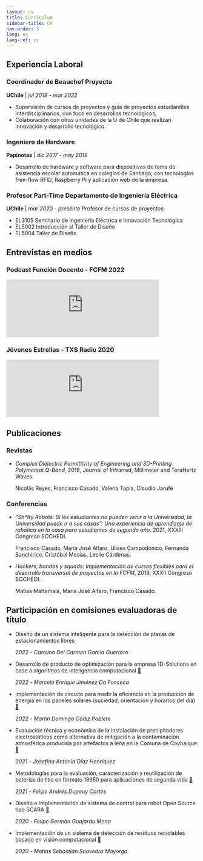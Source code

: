 ```yaml
---
layout: cv
title: Curriculum
sidebar-title: CV
nav-order: 3
lang: es
lang-ref: cv
---
```




## Experiencia Laboral
### Coordinador de Beauchef Proyecta
**UChile** | *jul 2019 - mar 2022*

- Supervisión de cursos de proyectos y guía de proyectos estudiantiles interdisciplinarios, con foco en desarrollos tecnológicos,
- Colaboración con otras unidades de la U de Chile que
realizan innovación y desarrollo tecnológico.

### Ingeniero de Hardware
**Papinotas** | *dic 2017 - may 2019*
- Desarrollo de hardware y software para dispositivos de
toma de asistencia escolar automática en colegios de
Santiago, con tecnologías free-flow RFID, Raspberry Pi y
aplicación web de la empresa.


### Profesor Part-Time Departamento de Ingeniería Eléctrica
**UChile** | *mar 2020 - presente*
Profesor de cursos de proyectos:
- EL3105 Seminario de Ingeniería Eléctrica e Innovación Tecnológica
- EL5002 Introducción al Taller de Diseño
- EL5004 Taller de Diseño

## Entrevistas en medios



### Podcast Función Docente - FCFM 2022
<iframe id="funcion-docente" src="https://open.spotify.com/embed/episode/2RzIsVlOLA3azDH2BrpjrA?utm_source=generator" width="80%" height="152" frameBorder="0" allowfullscreen="" allow="autoplay; clipboard-write; encrypted-media; fullscreen; picture-in-picture"></iframe>

### Jóvenes Estrellas - TXS Radio 2020
<iframe id="jovenes-estrellas" src="https://open.spotify.com/embed/episode/41tBf0KclYmQpq7Q0GyJQQ?utm_source=generator&theme=0" width="80%" height="152" frameBorder="0" allowfullscreen="" allow="autoplay; clipboard-write; encrypted-media; fullscreen; picture-in-picture"></iframe>


## Publicaciones 

### Revistas
- *Complex Dielectric Permittivity of Engineering and 3D-Printing Polymersat Q-Band*, 2018, Journal of Infrarred, Millimeter and TeraHertz Waves.
  
  Nicolás Reyes, Francisco Casado, Valeria Tapia, Claudio Jarufe

### Conferencias

- *“Sh\*tty Robots: Si les estudiantes no pueden venir a la Universidad, la Universidad puede ir a sus casas”: Una experiencia de aprendizaje de robótica en la casa para estudiantes de segundo año.* 2021, XXXIII Congreso SOCHEDI.
  
  Francisco Casado, María José Alfaro, Ulises Campodónico, Fernanda Sanchirico, Cristóbal Mesías, Leslie Cárdenas.
  
- *Hackers, bandas y squads: Implementación de cursos flexibles para el desarrollo transversal de proyectos en la FCFM*, 2019, XXXII Congreso SOCHEDI.
  
  Matías Mattamala, María José Alfaro, Francisco Casado.
  


## Participación en comisiones evaluadoras de título

- Diseño de un sistema inteligente para la detección de plazas de estacionamientos libres  
  
  *2022* - *Carolina Del Carmen García Guerrero*


- Desarrollo de producto de optimización para la empresa 1D-Solutions en base a algoritmos de inteligencia computacional [:link:](https://repositorio.uchile.cl/handle/2250/185775)
  
  *2022* - *Marcelo Enrique Jiménez Da Fonseca*
  
- Implementación de circuito para medir la eficiencia en la producción de energía en los paneles solares (suciedad, orientación y horarios del día) [:link:](https://repositorio.uchile.cl/handle/2250/184907)  
  
  *2022* - *Martín Domingo Cádiz Poblete*

- Evaluación técnica y económica de la instalación de precipitadores electrostáticos como alternativa de mitigación a la contaminación atmosférica producida por artefactos a leña en la Comuna de Coyhaique [:link:](https://repositorio.uchile.cl/handle/2250/181770)
  
  *2021* - *Josefina Antonia Díaz Henríquez*
  
- Metodologías para la evaluación, caracterización y reutilización de baterías de litio en formato 18650 para aplicaciones de segunda vida [:link:](https://repositorio.uchile.cl/handle/2250/180038)
  
  *2021* - *Felipe Andrés Dupouy Cortés*

- Diseño e implementación de sistema de control para robot Open Source tipo SCARA [:link:](https://repositorio.uchile.cl/handle/2250/177346)
  
  *2020* - *Felipe Germán Guajardo Mena*
  
- Implementación de un sistema de detección de residuos reciclables basado en visión computacional [:link:](https://repositorio.uchile.cl/handle/2250/178007)
  
  *2020* - *Matías Sebastián Saavedra Mayorga*
